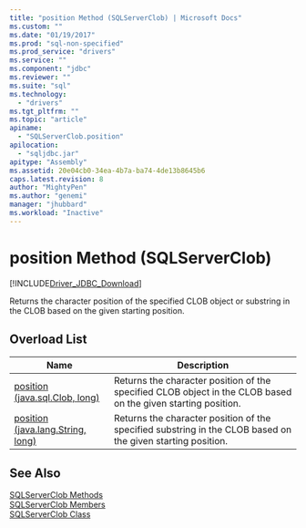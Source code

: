 ```yaml
---
title: "position Method (SQLServerClob) | Microsoft Docs"
ms.custom: ""
ms.date: "01/19/2017"
ms.prod: "sql-non-specified"
ms.prod_service: "drivers"
ms.service: ""
ms.component: "jdbc"
ms.reviewer: ""
ms.suite: "sql"
ms.technology: 
  - "drivers"
ms.tgt_pltfrm: ""
ms.topic: "article"
apiname: 
  - "SQLServerClob.position"
apilocation: 
  - "sqljdbc.jar"
apitype: "Assembly"
ms.assetid: 20e04cb0-34ea-4b7a-ba74-4de13b8645b6
caps.latest.revision: 8
author: "MightyPen"
ms.author: "genemi"
manager: "jhubbard"
ms.workload: "Inactive"
---
```

# position Method (SQLServerClob)
[!INCLUDE[Driver_JDBC_Download](../../../includes/driver_jdbc_download.md)]

  Returns the character position of the specified CLOB object or substring in the CLOB based on the given starting position.  
  
## Overload List  
  
|Name|Description|  
|----------|-----------------|  
|[position (java.sql.Clob, long)](../../../connect/jdbc/reference/position-method-java-sql-clob-long.md)|Returns the character position of the specified CLOB object in the CLOB based on the given starting position.|  
|[position (java.lang.String, long)](../../../connect/jdbc/reference/position-method-java-lang-string-long.md)|Returns the character position of the specified substring in the CLOB based on the given starting position.|  
  
## See Also  
 [SQLServerClob Methods](../../../connect/jdbc/reference/sqlserverclob-methods.md)   
 [SQLServerClob Members](../../../connect/jdbc/reference/sqlserverclob-members.md)   
 [SQLServerClob Class](../../../connect/jdbc/reference/sqlserverclob-class.md)  
  
  
